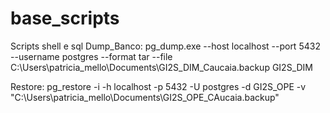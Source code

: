 # base_scripts
Scripts shell e sql
Dump_Banco:
pg_dump.exe --host localhost --port 5432 --username postgres --format tar --file C:\Users\patricia_mello\Documents\GI2S_DIM_Caucaia.backup GI2S_DIM

Restore:
pg_restore -i -h localhost -p 5432 -U postgres -d GI2S_OPE -v "C:\Users\patricia_mello\Documents\GI2S_OPE_CAucaia.backup"
